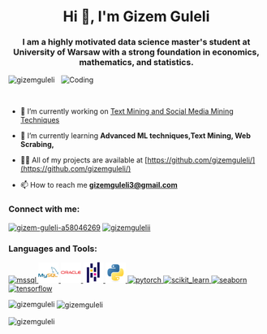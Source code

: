 
<h1 align="center">Hi 👋, I'm Gizem Guleli</h1>

<h3 align="center"> I am a highly motivated data science master's student at University of Warsaw with a strong foundation in economics, mathematics, and statistics.</h3>


<img align="right" alt="Coding" width="400" src="https://media2.giphy.com/media/v1.Y2lkPTc5MGI3NjExa3k3MWl6ZjhyczVldDhzemFsbWlxem1mM2JhajJsczJmb3BpcHIzMiZlcD12MV9pbnRlcm5hbF9naWZfYnlfaWQmY3Q9Zw/SvckSy7fFviqrq8ClF/giphy.gif">

<p align="left"> <img src="https://komarev.com/ghpvc/?username=gizemguleli&label=Profile%20views&color=0e75b6&style=flat" alt="gizemguleli" /> </p>

<p align="left"> <a href="https://twitter.com/" target="blank"><img src="https://img.shields.io/twitter/follow/?logo=twitter&style=for-the-badge" alt="" /></a> </p>




- 🔭 I’m currently working on [Text Mining and Social Media Mining Techniques](https://github.com/gizemguleli/Text-Mining)

- 🌱 I’m currently learning **Advanced ML techniques,Text Mining, Web Scrabing,**

- 👨‍💻 All of my projects are available at [https://github.com/gizemguleli/](https://github.com/gizemguleli/)

- 📫 How to reach me **gizemguleli3@gmail.com**

<h3 align="left">Connect with me:</h3>
<p align="left">
<a href="https://linkedin.com/in/gizem-guleli-a58046269" target="blank"><img align="center" src="https://raw.githubusercontent.com/rahuldkjain/github-profile-readme-generator/master/src/images/icons/Social/linked-in-alt.svg" alt="gizem-guleli-a58046269" height="30" width="40" /></a>
<a href="https://instagram.com/gizemgulelii" target="blank"><img align="center" src="https://raw.githubusercontent.com/rahuldkjain/github-profile-readme-generator/master/src/images/icons/Social/instagram.svg" alt="gizemgulelii" height="30" width="40" /></a>
</p>

<h3 align="left">Languages and Tools:</h3>
<p align="left"> <a href="https://www.microsoft.com/en-us/sql-server" target="_blank" rel="noreferrer"> <img src="https://www.svgrepo.com/show/303229/microsoft-sql-server-logo.svg" alt="mssql" width="40" height="40"/> </a> <a href="https://www.mysql.com/" target="_blank" rel="noreferrer"> <img src="https://raw.githubusercontent.com/devicons/devicon/master/icons/mysql/mysql-original-wordmark.svg" alt="mysql" width="40" height="40"/> </a> <a href="https://www.oracle.com/" target="_blank" rel="noreferrer"> <img src="https://raw.githubusercontent.com/devicons/devicon/master/icons/oracle/oracle-original.svg" alt="oracle" width="40" height="40"/> </a> <a href="https://pandas.pydata.org/" target="_blank" rel="noreferrer"> <img src="https://raw.githubusercontent.com/devicons/devicon/2ae2a900d2f041da66e950e4d48052658d850630/icons/pandas/pandas-original.svg" alt="pandas" width="40" height="40"/> </a> <a href="https://www.python.org" target="_blank" rel="noreferrer"> <img src="https://raw.githubusercontent.com/devicons/devicon/master/icons/python/python-original.svg" alt="python" width="40" height="40"/> </a> <a href="https://pytorch.org/" target="_blank" rel="noreferrer"> <img src="https://www.vectorlogo.zone/logos/pytorch/pytorch-icon.svg" alt="pytorch" width="40" height="40"/> </a> <a href="https://scikit-learn.org/" target="_blank" rel="noreferrer"> <img src="https://upload.wikimedia.org/wikipedia/commons/0/05/Scikit_learn_logo_small.svg" alt="scikit_learn" width="40" height="40"/> </a> <a href="https://seaborn.pydata.org/" target="_blank" rel="noreferrer"> <img src="https://seaborn.pydata.org/_images/logo-mark-lightbg.svg" alt="seaborn" width="40" height="40"/> </a> <a href="https://www.tensorflow.org" target="_blank" rel="noreferrer"> <img src="https://www.vectorlogo.zone/logos/tensorflow/tensorflow-icon.svg" alt="tensorflow" width="40" height="40"/> </a> </p>

<p><img align="left" src="https://github-readme-stats.vercel.app/api/top-langs?username=gizemguleli&show_icons=true&locale=en&layout=compact" alt="gizemguleli" /></p>

<p>&nbsp;<img align="center" src="https://github-readme-stats.vercel.app/api?username=gizemguleli&show_icons=true&locale=en" alt="gizemguleli" /></p>

<p><img align="center" src="https://github-readme-streak-stats.herokuapp.com/?user=gizemguleli&" alt="gizemguleli" /></p>

